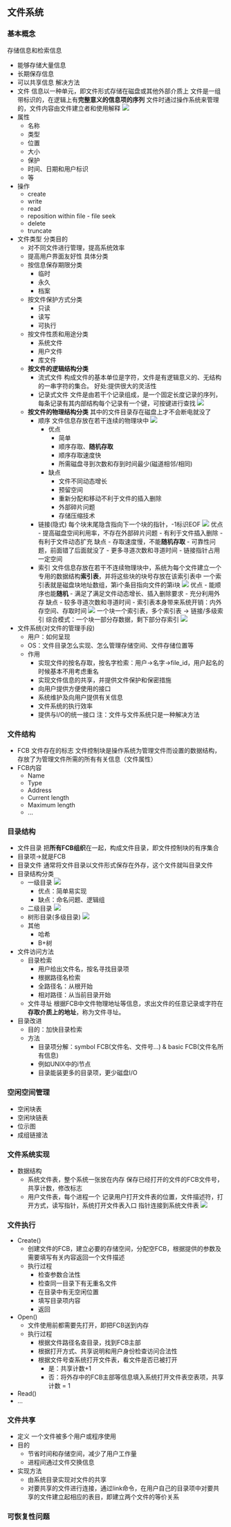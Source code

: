 ## 文件系统
### 基本概念
存储信息和检索信息
- 能够存储大量信息
- 长期保存信息
- 可以共享信息
解决方法
- 文件
信息以一种单元，即文件形式存储在磁盘或其他外部介质上
文件是一组带标识的，在逻辑上有**完整意义的信息项的序列**
文件时通过操作系统来管理的，文件内容由文件建立者和使用解释
![](./ref/ch11_1.png)
- 属性
    - 名称
    - 类型
    - 位置
    - 大小
    - 保护
    - 时间、日期和用户标识
    - 等
- 操作
    - create
    - write
    - read
    - reposition within file - file seek
    - delete
    - truncate
- 文件类型
    分类目的
    - 对不同文件进行管理，提高系统效率
    - 提高用户界面友好性
    具体分类
    - 按信息保存期限分类
      - 临时
      - 永久
      - 档案
    - 按文件保护方式分类
      - 只读
      - 读写
      - 可执行
    - 按文件性质和用途分类
      - 系统文件
      - 用户文件
      - 库文件
    - **按文件的逻辑结构分类**
      - 流式文件
        构成文件的基本单位是字符，文件是有逻辑意义的、无结构的一串字符的集合。
        好处:提供很大的灵活性
      - 记录式文件
        文件是由若干个记录组成，是一个固定长度记录的序列，每条记录有其内部结构每个记录有一个键，可按键进行查找
    ![](./ref/ch11_3.png)
    - **按文件的物理结构分类**
        其中的文件目录存在磁盘上才不会断电就没了
      - 顺序
        文件信息存放在若干连续的物理块中
        ![](./ref/ch11_4.png)
        - 优点
          - 简单
          - 顺序存取、**随机存取**
          - 顺序存取速度快
          - 所需磁盘寻到次数和存到时间最少(磁道相邻/相同)
        - 缺点
          - 文件不同动态增长
          - 预留空间
          - 重新分配和移动不利于文件的插入删除
          - 外部碎片问题
          - 存储压缩技术
      - 链接(隐式)
        每个块末尾隐含指向下一个块的指针，-1标识EOF
        ![](./ref/ch11_5.png)
        优点
            - 提高磁盘空间利用率，不存在外部碎片问题
            - 有利于文件插入删除
            - 有利于文件动态扩充
        缺点
            - 存取速度慢，不能**随机存取**
            - 可靠性问题，前面错了后面就没了
            - 更多寻道次数和寻道时间
            - 链接指针占用一定空间
      - 索引
        文件信息存放在若干不连续物理块中，系统为每个文件建立一个专用的数据结构**索引表**，并将这些块的块号存放在该索引表中
        一个索引表就是磁盘块地址数组，第i个条目指向文件的第i块
        ![](./ref/ch11_6.png)
        优点
            - 能顺序也能**随机**
            - 满足了满足文件动态增长、插入删除要求
            - 充分利用外存
        缺点
            - 较多寻道次数和寻道时间
            - 索引表本身带来系统开销：内外存空间、存取时间
    ![](./ref/ch11_2.png)
        一个块一个索引表，多个索引表 -> 链接/多级索引
        综合模式：一个块一部分存数据，剩下部分存索引
        ![](./ref/ch11_7.png)
- 文件系统(对文件的管理手段)
  - 用户：如何呈现
  - OS：文件目录怎么实现、怎么管理存储空间、文件存储位置等
  - 作用
    - 实现文件的按名存取，按名字检索：用户->名字->file_id，用户起名的时候基本不用考虑重名
    - 实现文件信息的共享，并提供文件保护和保密措施
    - 向用户提供方便使用的接口
    - 系统维护及向用户提供有关信息
    - 文件系统的执行效率
    - 提供与I/O的统一接口
注：文件与文件系统只是一种解决方法
### 文件结构
- FCB 文件存在的标志
  文件控制块是操作系统为管理文件而设置的数据结构，存放了为管理文件所需的所有有关信息（文件属性）
- FCB内容
  - Name
  - Type
  - Address
  - Current length
  - Maximum length
  - ...
### 目录结构
- 文件目录
  把**所有FCB组织**在一起，构成文件目录，即文件控制块的有序集合
- 目录项->就是FCB
- 目录文件
  通常将文件目录以文件形式保存在外存，这个文件就叫目录文件
- 目录结构分类
  - 一级目录
    ![](./ref/ch11_8.png)
    - 优点：简单易实现
    - 缺点：命名问题、逻辑组
  - 二级目录
    ![](./ref/ch11_9.png)
  - 树形目录(多级目录)
    ![](./ref/ch11_10.png)
  - 其他
    - 哈希
    - B+树
- 文件访问方法
  - 目录检索
    - 用户给出文件名，按名寻找目录项
    - 根据路径名检索
    - 全路径名：从根开始
    - 相对路径：从当前目录开始
  - 文件寻址
    根据FCB中文件物理地址等信息，求出文件的任意记录或字符在**存取介质上的地址**，称为文件寻址。
- 目录改进
  - 目的：加快目录检索
  - 方法
    - 目录项分解：symbol FCB(文件名、文件号...) & basic FCB(文件名所有信息)
    - 例如UNIX中的i节点
    - 目录能装更多的目录项，更少磁盘I/O
### 空闲空间管理
- 空闲块表
- 空闲块链表
- 位示图
- 成组链接法
### 文件系统实现
- 数据结构
  - 系统文件表，整个系统一张放在内存
    保存已经打开的文件的FCB文件号，共享计数，修改标志
  - 用户文件表，每个进程一个
    记录用户打开文件表的位置，文件描述符，打开方式，读写指针，系统打开文件表入口
    指针连接到系统文件表
  ![](./ref/ch11_11.png)
### 文件执行
- Create()
  - 创建文件的FCB，建立必要的存储空间，分配空FCB，根据提供的参数及需要填写有关内容返回一个文件描述
  - 执行过程
    - 检查参数合法性
    - 检查同一目录下有无重名文件
    - 在目录中有无空闲位置
    - 填写目录项内容
    - 返回
- Open()
  - 文件使用前都需要先打开，即把FCB送到内存
  - 执行过程
    - 根据文件路径名查目录，找到FCB主部
    - 根据打开方式、共享说明和用户身份检查访问合法性
    - 根据文件号查系统打开文件表，看文件是否已被打开
      - 是：共享计数+1
      - 否：将外存中的FCB主部等信息填入系统打开文件表空表项，共享计数 = 1
- Read()
- ...
### 文件共享
- 定义
  一个文件被多个用户或程序使用
- 目的
  - 节省时间和存储空间，减少了用户工作量
  - 进程间通过文件交换信息
- 实现方法
  - 由系统目录实现对文件的共享
  - 对要共享的文件进行连接，通过link命令，在用户自己的目录项中对要共享的文件建立起相应的表目，即建立两个文件的等价关系
### 可恢复性问题